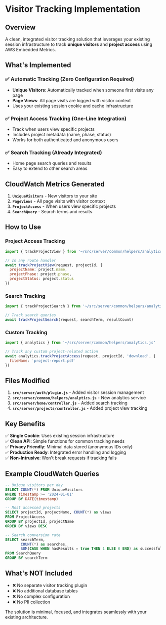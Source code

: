 # Visitor Tracking Implementation

## Overview

A clean, integrated visitor tracking solution that leverages your existing session infrastructure to track **unique visitors** and **project access** using AWS Embedded Metrics.

## What's Implemented

### ✅ **Automatic Tracking** (Zero Configuration Required)

- **Unique Visitors**: Automatically tracked when someone first visits any page
- **Page Views**: All page visits are logged with visitor context
- Uses your existing session cookie and cache infrastructure

### ✅ **Project Access Tracking** (One-Line Integration)

- Track when users view specific projects
- Includes project metadata (name, phase, status)
- Works for both authenticated and anonymous users

### ✅ **Search Tracking** (Already Integrated)

- Home page search queries and results
- Easy to extend to other search areas

## CloudWatch Metrics Generated

1. **`UniqueVisitors`** - New visitors to your site
2. **`PageViews`** - All page visits with visitor context
3. **`ProjectAccess`** - When users view specific projects
4. **`SearchQuery`** - Search terms and results

## How to Use

### Project Access Tracking

```javascript
import { trackProjectView } from '~/src/server/common/helpers/analytics.js'

// In any route handler
await trackProjectView(request, projectId, {
  projectName: project.name,
  projectPhase: project.phase,
  projectStatus: project.status
})
```

### Search Tracking

```javascript
import { trackProjectSearch } from '~/src/server/common/helpers/analytics.js'

// Track search queries
await trackProjectSearch(request, searchTerm, resultCount)
```

### Custom Tracking

```javascript
import { analytics } from '~/src/server/common/helpers/analytics.js'

// Track any custom project-related action
await analytics.trackProjectAccess(request, projectId, 'download', {
  fileName: 'project-report.pdf'
})
```

## Files Modified

1. **`src/server/auth/plugin.js`** - Added visitor session management
2. **`src/server/common/helpers/analytics.js`** - New analytics service
3. **`src/server/home/controller.js`** - Added search tracking
4. **`src/server/projects/controller.js`** - Added project view tracking

## Key Benefits

✅ **Single Cookie**: Uses existing session infrastructure  
✅ **Clean API**: Simple functions for common tracking needs  
✅ **Privacy Friendly**: Minimal data stored (anonymous IDs only)  
✅ **Production Ready**: Integrated error handling and logging  
✅ **Non-Intrusive**: Won't break requests if tracking fails

## Example CloudWatch Queries

```sql
-- Unique visitors per day
SELECT COUNT(*) FROM UniqueVisitors
WHERE timestamp >= '2024-01-01'
GROUP BY DATE(timestamp)

-- Most accessed projects
SELECT projectId, projectName, COUNT(*) as views
FROM ProjectAccess
GROUP BY projectId, projectName
ORDER BY views DESC

-- Search conversion rate
SELECT searchTerm,
       COUNT(*) as searches,
       SUM(CASE WHEN hasResults = true THEN 1 ELSE 0 END) as successful_searches
FROM SearchQuery
GROUP BY searchTerm
```

## What's NOT Included

- ❌ No separate visitor tracking plugin
- ❌ No additional database tables
- ❌ No complex configuration
- ❌ No PII collection

The solution is minimal, focused, and integrates seamlessly with your existing architecture.
